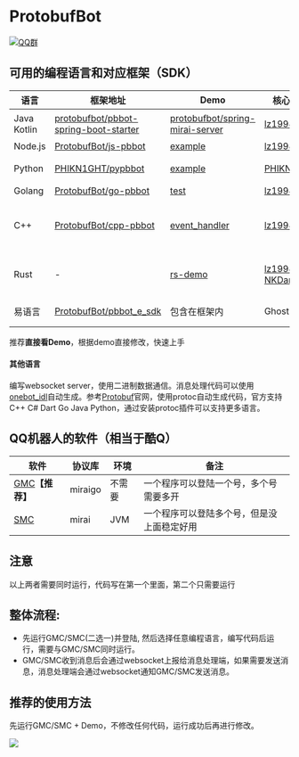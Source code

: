 # ProtobufBot

[![QQ群](https://img.shields.io/static/v1?label=QQ%E7%BE%A4&message=335783090&color=blue)](https://jq.qq.com/?_wv=1027&k=B7Of3GMZ)

## 可用的编程语言和对应框架（SDK）

| 语言           | 框架地址                                                     | Demo                                                         | 核心作者                                  | 备注                                                         |
| -------------- | ------------------------------------------------------------ | ------------------------------------------------------------ | ----------------------------------------- | ------------------------------------------------------------ |
| Java<br>Kotlin | [protobufbot/pbbot-spring-boot-starter](https://github.com/protobufbot/pbbot-spring-boot-starter) | [protobufbot/spring-mirai-server](https://github.com/protobufbot/spring-mirai-server) | [lz1998](https://github.com/lz1998)       | 有插件机制                                                   |
| Node.js        | [ProtobufBot/js-pbbot](https://github.com/ProtobufBot/js-pbbot) | [example](https://github.com/ProtobufBot/js-pbbot/tree/master/example) | [lz1998](https://github.com/lz1998)       |                                                              |
| Python         | [PHIKN1GHT/pypbbot](https://github.com/PHIKN1GHT/pypbbot)    | [example](https://github.com/PHIKN1GHT/pypbbot/tree/main/pypbbot_examples) | [PHIKN1GHT](https://github.com/PHIKN1GHT) | [文档](https://pypbbot.kale1d0.space/) 有插件机制 |
| Golang         | [ProtobufBot/go-pbbot](https://github.com/protobufbot/go-pbbot) | [test](https://github.com/ProtobufBot/go-pbbot/blob/master/test/bot_test.go) | [lz1998](https://github.com/lz1998)       |  
| C++         | [ProtobufBot/cpp-pbbot](https://github.com/ProtobufBot/cpp-pbbot) | [event_handler](https://github.com/ProtobufBot/cpp-pbbot/blob/main/src/event_handler/event_handler.cpp) | [lz1998](https://github.com/lz1998)       | 依赖[Drogon](https://github.com/an-tao/drogon)，需要CMake |
| Rust         | - | [rs-demo](https://github.com/ProtobufBot/rs-demo) | [lz1998](https://github.com/lz1998)  [NKDark](https://github.com/NKDark)       | 基本能用，正在开发 |
| 易语言         | [ProtobufBot/pbbot_e_sdk](https://github.com/protobufbot/pbbot_e_sdk) | 包含在框架内                                                 | GhostSn                                   | 只有常用功能                                                 |

推荐**直接看Demo**，根据demo直接修改，快速上手

#### 其他语言

编写websocket server，使用二进制数据通信。消息处理代码可以使用[onebot_idl](https://github.com/ProtobufBot/onebot_idl)自动生成。参考[Protobuf](https://developers.google.com/protocol-buffers)官网，使用protoc自动生成代码，官方支持C++ C# Dart Go Java Python，通过安装protoc插件可以支持更多语言。 

## QQ机器人的软件（相当于酷Q）

| 软件                                                         | 协议库  | 环境   | 备注                                       |
| ------------------------------------------------------------ | ------- | ------ | ------------------------------------------ |
| [GMC](https://github.com/protobufbot/go-Mirai-Client/releases)**【推荐】** | miraigo | 不需要 | 一个程序可以登陆一个号，多个号需要多开     |
| [SMC](https://github.com/protobufbot/spring-Mirai-Client/releases) | mirai   | JVM    | 一个程序可以登陆多个号，但是没上面稳定好用 |

## 注意

以上两者需要同时运行，代码写在第一个里面，第二个只需要运行

## 整体流程:

- 先运行GMC/SMC(二选一)并登陆, 然后选择任意编程语言，编写代码后运行，需要与GMC/SMC同时运行。
- GMC/SMC收到消息后会通过websocket上报给消息处理端，如果需要发送消息，消息处理端会通过websocket通知GMC/SMC发送消息。

## 推荐的使用方法
先运行GMC/SMC + Demo，不修改任何代码，运行成功后再进行修改。


![](https://github.com/ProtobufBot/ProtobufBot/blob/main/architecture.jpg?raw=true)
